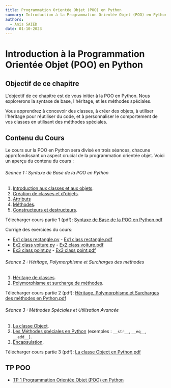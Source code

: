 ```yaml
---
title: Programmation Orientée Objet (POO) en Python
summary: Introduction à la Programmation Orientée Objet (POO) en Python
authors:
  - Anis SAIED
date: 01-10-2023
---
```


# Introduction à la Programmation Orientée Objet (POO) en Python



## Objectif de ce chapitre

L'objectif de ce chapitre est de vous initier à la POO en Python. Nous explorerons la syntaxe de base, l'héritage, et les méthodes spéciales. 

Vous apprendrez à concevoir des classes, à créer des objets, à utiliser l'héritage pour réutiliser du code, et à personnaliser le comportement de vos classes en utilisant des méthodes spéciales.

## Contenu du Cours

Le cours sur la POO en Python sera divisé en trois séances, chacune approfondissant un aspect crucial de la programmation orientée objet. Voici un aperçu du contenu du cours :

###### Séance 1 : Syntaxe de Base de la POO en Python

1. [Introduction aux classes et aux objets](../introduction).
2. [Création de classes et d'objets](../seance-1/classes-objets).
3. [Attributs](../seance-1/attributs) 
4. [Méthodes](../seance-1/methodes).
5. [Constructeurs et destructeurs](../seance-1/constructeur-destructeur).

Télécharger cours partie 1 (pdf): [Syntaxe de Base de la POO en Python.pdf](./seance-1/POO_classe_objet.pdf)

Corrigé des exercices du cours:

- [Ex1 class rectangle.py](../../src/2/chp2/s1/ex1_class_recatngle.py) - [Ex1 class rectangle.pdf](../../src/2/chp2/s1/ex1_class_recatngle.pdf)
- [Ex2 class voiture.py](../../src/2/chp2/s1/ex2_class_voiture.py) - [Ex2 class voiture.pdf](../../src/2/chp2/s1/ex2_class_voiture.pdf)
- [Ex3 class point.py](../../src/2/chp2/s1/ex3_class_point.py) - [Ex3 class point.pdf](../../src/2/chp2/s1/ex3_class_point.pdf)

###### Séance 2 : Héritage, Polymorphisme et Surcharges des méthodes

1. [Héritage de classes](../seance-2/heritage).
2. [Polymorphisme et surcharge de méthodes](../seance-2/polymorphisme).


Télécharger cours partie 2 (pdf): [Héritage, Polymorphisme et Surcharges des méthodes en Python.pdf](./seance-2/POO_hritage_polymorphisme_surcharge.pdf)

###### Séance 3 : Méthodes Spéciales et Utilisation Avancée

1. [La classe Object](../seance-3/class-object). 
2. [Les Méthodes spéciales en Python](../seance-3/methodes-speciales) (exemples : `__str__`, `__eq__`, `__add__`).
3. [Encapsulation](../seance-3/encapsulation).

Télécharger cours partie 3 (pdf): [La classe Object en Python.pdf](./seance-3/POO_classe_object.pdf)

## TP POO

- [TP 1 Programmation Orientée Objet (POO) en Python](../tp-poo)